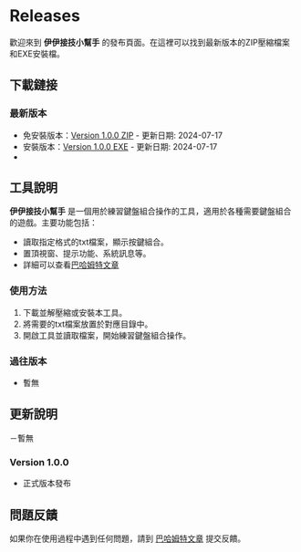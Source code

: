 # Releases

歡迎來到 **伊伊接技小幫手** 的發布頁面。在這裡可以找到最新版本的ZIP壓縮檔案和EXE安裝檔。

## 下載鏈接

### 最新版本
- 免安裝版本：[Version 1.0.0 ZIP](https://github.com/Rin2ec/ee-combo-helper/archive/refs/tags/v1.0.0.zip) - 更新日期: 2024-07-17
- 安裝版本：[Version 1.0.0 EXE](releases/yourfile.exe) - 更新日期: 2024-07-17
- 
## 工具說明
**伊伊接技小幫手** 是一個用於練習鍵盤組合操作的工具，適用於各種需要鍵盤組合的遊戲。主要功能包括：
- 讀取指定格式的txt檔案，顯示按鍵組合。
- 置頂視窗、提示功能、系統訊息等。
- 詳細可以查看[巴哈姆特文章](https://)

### 使用方法
1. 下載並解壓縮或安裝本工具。
2. 將需要的txt檔案放置於對應目錄中。
3. 開啟工具並讀取檔案，開始練習鍵盤組合操作。


### 過往版本
- 暫無

## 更新說明
－暫無

### Version 1.0.0
- 正式版本發布

## 問題反饋

如果你在使用過程中遇到任何問題，請到 [巴哈姆特文章](https://) 提交反饋。
